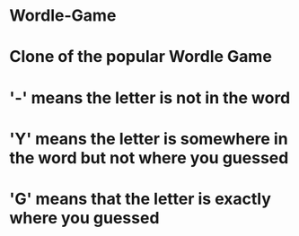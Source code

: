 # Wordle-Game
# Clone of the popular Wordle Game
# '-' means the letter is not in the word
# 'Y' means the letter is somewhere in the word but not where you guessed
# 'G' means that the letter is exactly where you guessed
